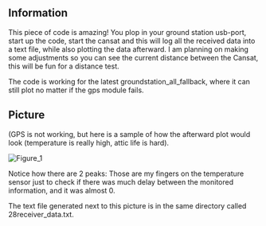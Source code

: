 ## Information

This piece of code is amazing! You plop in your ground station usb-port, start up the code, start the cansat and this will log all the received data into a text file, while also plotting the data afterward. I am planning on making some adjustments so you can see the current distance between the Cansat, this will be fun for a distance test. 

The code is working for the latest groundstation_all_fallback, where it can still plot no matter if the gps module fails. 

## Picture

(GPS is not working, but here is a sample of how the afterward plot would look (temperature is really high, attic life is hard).

![Figure_1](https://user-images.githubusercontent.com/25268098/122445812-35407380-cfa2-11eb-8ee4-9ee0942ef341.png)

Notice how there are 2 peaks: Those are my fingers on the temperature sensor just to check if there was much delay between the monitored information, and it was almost 0. 

The text file generated next to this picture is in the same directory called 28receiver_data.txt.

